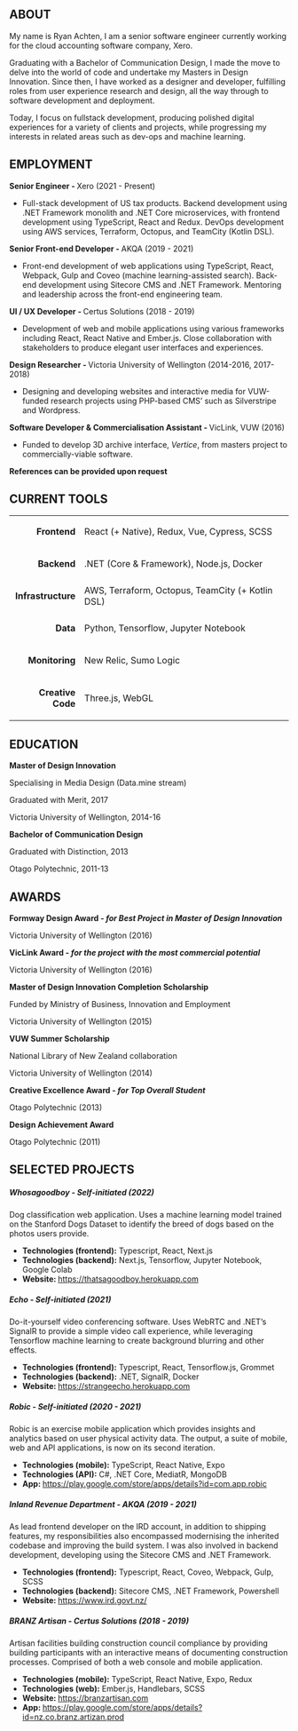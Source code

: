 <h2>ABOUT</h2>


<p>
My name is Ryan Achten, I am a senior software engineer currently working for the cloud accounting software company, Xero. 
</p>
<p>
Graduating with a Bachelor of Communication Design, I made the move to delve into the world of code and undertake my Masters in Design Innovation. Since then, I have worked as a designer and developer, fulfilling roles from user experience research and design, all the way through to software development and deployment.
</p>
<p>
Today, I focus on fullstack development, producing polished digital experiences for a variety of clients and projects, while progressing my interests in related areas such as dev-ops and machine learning.
</p>
<h2>EMPLOYMENT</h2>


<p>
<strong>Senior Engineer - </strong>Xero (2021 - Present)
</p>
<ul>

<li>Full-stack development of US tax products. Backend development using .NET Framework monolith and .NET Core microservices, with frontend development using TypeScript, React and Redux. DevOps development using AWS services, Terraform, Octopus, and TeamCity (Kotlin DSL).
</li>
</ul>
<p>
<strong>Senior Front-end Developer - </strong>AKQA (2019 - 2021)
</p>
<ul>

<li>Front-end development of web applications using TypeScript, React, Webpack, Gulp and Coveo (machine learning-assisted search). Back-end development using Sitecore CMS and .NET Framework. Mentoring and leadership across the front-end engineering team. 
</li>
</ul>
<p>
<strong>UI / UX Developer - </strong>Certus Solutions (2018 - 2019)
</p>
<ul>

<li>Development of web and mobile applications using various frameworks including React, React Native and Ember.js. Close collaboration with stakeholders to produce elegant user interfaces and experiences.
</li>
</ul>
<p>
<strong>Design Researcher - </strong>Victoria University of Wellington (2014-2016, 2017-2018)
</p>
<ul>

<li>Designing and developing websites and interactive media for VUW-funded research projects<em> </em>using PHP-based CMS’ such as Silverstripe and Wordpress.
</li>
</ul>
<p>
<strong>Software Developer & Commercialisation Assistant - </strong>VicLink, VUW (2016)
</p>
<ul>

<li>Funded to develop 3D archive interface, <em>Vertice</em>, from masters project to commercially-viable software.
</li>
</ul>
<p>
<strong>References can be provided upon request</strong>
</p>
<h2>CURRENT TOOLS</h2>



<table>
  <tr>
   <td><p style="text-align: right">
<strong>Frontend</strong></p>

   </td>
   <td>React (+ Native), Redux, Vue, Cypress, SCSS
   </td>
  </tr>
  <tr>
   <td><p style="text-align: right">
<strong>Backend</strong></p>

   </td>
   <td>.NET (Core & Framework), Node.js, Docker
   </td>
  </tr>
  <tr>
   <td><p style="text-align: right">
<strong>Infrastructure</strong></p>

   </td>
   <td>AWS, Terraform, Octopus, TeamCity (+ Kotlin DSL)
   </td>
  </tr>
  <tr>
   <td><p style="text-align: right">
<strong>Data</strong></p>

   </td>
   <td>Python, Tensorflow, Jupyter Notebook
   </td>
  </tr>
  <tr>
   <td><p style="text-align: right">
<strong>Monitoring</strong></p>

   </td>
   <td>New Relic, Sumo Logic
   </td>
  </tr>
  <tr>
   <td><p style="text-align: right">
<strong>Creative Code</strong></p>

   </td>
   <td>Three.js, WebGL
   </td>
  </tr>
</table>


<h2>EDUCATION</h2>


<p>
<strong>Master of Design Innovation</strong>
</p>
<p>
Specialising in Media Design (Data.mine stream)
</p>
<p>
Graduated with Merit, 2017
</p>
<p>
Victoria University of Wellington, 2014-16
</p>
<p>
<strong>Bachelor of Communication Design</strong>
</p>
<p>
Graduated with Distinction, 2013
</p>
<p>
Otago Polytechnic, 2011-13
</p>
<h2>AWARDS</h2>


<p>
<strong>Formway Design Award - <em>for Best Project in Master of Design Innovation</em></strong>
</p>
<p>
Victoria University of Wellington (2016)
</p>
<p>
<strong>VicLink Award - <em>for the project with the most commercial potential</em></strong>
</p>
<p>
Victoria University of Wellington (2016)
</p>
<p>
<strong>Master of Design Innovation Completion Scholarship</strong>
</p>
<p>
Funded by Ministry of Business, Innovation and Employment
</p>
<p>
Victoria University of Wellington (2015)
</p>
<p>
<strong>VUW Summer Scholarship </strong>
</p>
<p>
National Library of New Zealand collaboration
</p>
<p>
Victoria University of Wellington (2014)
</p>
<p>
<strong>Creative Excellence Award - <em>for Top Overall Student</em></strong>
</p>
<p>
Otago Polytechnic (2013)
</p>
<p>
<strong>Design Achievement Award</strong>
</p>
<p>
Otago Polytechnic (2011)
</p>
<h2>SELECTED PROJECTS</h2>


<h5><strong>Whosagoodboy</strong> - Self-initiated <strong> </strong>(2022)</h5>


<p>
Dog classification web application. Uses a machine learning model trained on the Stanford Dogs Dataset to identify the breed of dogs based on the photos users provide.
</p>
<ul>

<li><strong>Technologies (frontend):</strong> Typescript, React, Next.js

<li><strong>Technologies (backend):</strong> Next.js, Tensorflow, Jupyter Notebook, Google Colab

<li><strong>Website: </strong><a href="https://thatsagoodboy.herokuapp.com/">https://thatsagoodboy.herokuapp.com</a> 
</li>
</ul>
<h5><strong>Echo</strong> - Self-initiated  (2021)</h5>


<p>
Do-it-yourself video conferencing software. Uses WebRTC and .NET’s SignalR to provide a simple video call experience, while leveraging Tensorflow machine learning to create background blurring and other effects.
</p>
<ul>

<li><strong>Technologies (frontend):</strong> Typescript, React, Tensorflow.js, Grommet

<li><strong>Technologies (backend):</strong> .NET, SignalR, Docker

<li><strong>Website: </strong><a href="https://strangeecho.herokuapp.com">https://strangeecho.herokuapp.com</a>
</li>
</ul>
<h5><strong>Robic</strong> - Self-initiated (2020 - 2021)</h5>


<p>
Robic is an exercise mobile application which provides insights and analytics based on user physical activity data. The output, a suite of mobile, web and API applications, is now on its second iteration.
</p>
<ul>

<li><strong>Technologies (mobile):</strong> TypeScript, React Native, Expo

<li><strong>Technologies (API):</strong> C#, .NET Core, MediatR, MongoDB

<li><strong>App: </strong><a href="https://play.google.com/store/apps/details?id=com.app.robic">https://play.google.com/store/apps/details?id=com.app.robic</a>
</li>
</ul>
<h5><strong>Inland Revenue Department</strong> - AKQA (2019 - 2021)</h5>


<p>
As lead frontend developer on the IRD account, in addition to shipping features, my responsibilities also encompassed modernising the inherited codebase and improving the build system. I was also involved in backend development, developing using the Sitecore CMS and .NET Framework.
</p>
<ul>

<li><strong>Technologies (frontend):</strong> Typescript, React, Coveo, Webpack, Gulp, SCSS

<li><strong>Technologies (backend):</strong> Sitecore CMS, .NET Framework, Powershell

<li><strong>Website: </strong><a href="https://www.ird.govt.nz/">https://www.ird.govt.nz/</a>
</li>
</ul>
<h5><strong>BRANZ Artisan</strong> - Certus Solutions (2018 - 2019)</h5>


<p>
Artisan facilities building construction council compliance by providing building participants with an interactive means of documenting construction processes. Comprised of both a web console and mobile application.
</p>
<ul>

<li><strong>Technologies (mobile):</strong> TypeScript, React Native, Expo, Redux

<li><strong>Technologies (web):</strong> Ember.js, Handlebars, SCSS

<li><strong>Website: </strong><a href="https://branzartisan.com">https://branzartisan.com</a>

<li><strong>App: </strong><a href="https://play.google.com/store/apps/details?id=nz.co.branz.artizan.prod">https://play.google.com/store/apps/details?id=nz.co.branz.artizan.prod</a>
